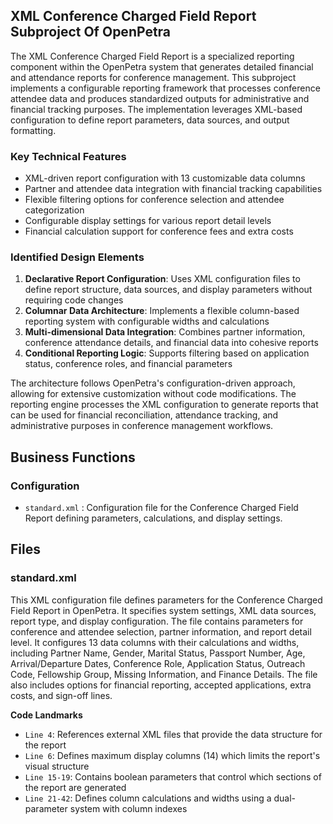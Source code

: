 ## XML Conference Charged Field Report Subproject Of OpenPetra

The XML Conference Charged Field Report is a specialized reporting component within the OpenPetra system that generates detailed financial and attendance reports for conference management. This subproject implements a configurable reporting framework that processes conference attendee data and produces standardized outputs for administrative and financial tracking purposes. The implementation leverages XML-based configuration to define report parameters, data sources, and output formatting.

### Key Technical Features

- XML-driven report configuration with 13 customizable data columns
- Partner and attendee data integration with financial tracking capabilities
- Flexible filtering options for conference selection and attendee categorization
- Configurable display settings for various report detail levels
- Financial calculation support for conference fees and extra costs

### Identified Design Elements

1. **Declarative Report Configuration**: Uses XML configuration files to define report structure, data sources, and display parameters without requiring code changes
2. **Columnar Data Architecture**: Implements a flexible column-based reporting system with configurable widths and calculations
3. **Multi-dimensional Data Integration**: Combines partner information, conference attendance details, and financial data into cohesive reports
4. **Conditional Reporting Logic**: Supports filtering based on application status, conference roles, and financial parameters

The architecture follows OpenPetra's configuration-driven approach, allowing for extensive customization without code modifications. The reporting engine processes the XML configuration to generate reports that can be used for financial reconciliation, attendance tracking, and administrative purposes in conference management workflows.

## Business Functions

### Configuration
- `standard.xml` : Configuration file for the Conference Charged Field Report defining parameters, calculations, and display settings.

## Files
### standard.xml

This XML configuration file defines parameters for the Conference Charged Field Report in OpenPetra. It specifies system settings, XML data sources, report type, and display configuration. The file contains parameters for conference and attendee selection, partner information, and report detail level. It configures 13 data columns with their calculations and widths, including Partner Name, Gender, Marital Status, Passport Number, Age, Arrival/Departure Dates, Conference Role, Application Status, Outreach Code, Fellowship Group, Missing Information, and Finance Details. The file also includes options for financial reporting, accepted applications, extra costs, and sign-off lines.

 **Code Landmarks**
- `Line 4`: References external XML files that provide the data structure for the report
- `Line 6`: Defines maximum display columns (14) which limits the report's visual structure
- `Line 15-19`: Contains boolean parameters that control which sections of the report are generated
- `Line 21-42`: Defines column calculations and widths using a dual-parameter system with column indexes

[Generated by the Sage AI expert workbench: 2025-03-30 02:22:57  https://sage-tech.ai/workbench]: #